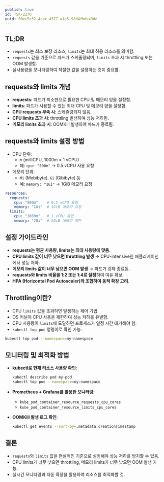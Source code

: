 ```yaml
---
publish: true
id: TSK-2270
uuid: 00ec5c52-4cac-4577-a1e5-98d4fbde43dd
---
```


## TL;DR

- `requests`는 최소 보장 리소스, `limits`는 최대 허용 리소스를 의미함.
- `requests` 값을 기준으로 파드가 스케줄링되며, `limits` 초과 시 throttling 또는 OOM 발생함.
- 실사용량을 모니터링하여 적절한 값을 설정하는 것이 중요함.

## requests와 limits 개념

- **requests**: 파드가 최소한으로 필요한 CPU 및 메모리 양을 설정함.
- **limits**: 파드가 사용할 수 있는 최대 CPU 및 메모리 양을 설정함.
- **CPU requests 부족 시**: 스케줄링되지 않음.
- **CPU limits 초과 시**: throttling 발생하여 성능 저하됨.
- **메모리 limits 초과 시**: OOMKill 발생하여 파드가 종료됨.

## requests와 limits 설정 방법

- CPU 단위:
    - `m` (milliCPU, 1000m = 1 vCPU)
    - 예: `cpu: "500m"` → 0.5 vCPU 사용 요청
- 메모리 단위:
    - `Mi` (Mebibyte), `Gi` (Gibibyte) 등
    - 예: `memory: "1Gi"` → 1GiB 메모리 요청

~~~yaml
resources:
  requests:
    cpu: "500m"    # 0.5 vCPU 요청
    memory: "1Gi"  # 1GiB 메모리 요청
  limits:
    cpu: "1000m"   # 1 vCPU 제한
    memory: "2Gi"  # 2GiB 메모리 제한
~~~

## 설정 가이드라인

- **requests는 평균 사용량, limits는 최대 사용량에 맞춤**.
- **CPU limits 값이 너무 낮으면 throttling 발생** → CPU-intensive한 애플리케이션에서 성능 저하.
- **메모리 limits 값이 너무 낮으면 OOM 발생** → 파드가 강제 종료됨.
- **requests와 limits 비율을 1:2 또는 1:4로 설정**하여 여유 확보.
- **HPA (Horizontal Pod Autoscaler)와 조합하여 동적 확장 고려**.

## Throttling이란?

- CPU `limits` 값을 초과하면 발생하는 제어 기법.
- OS 커널이 CPU 사용을 제한하여 성능 저하를 유발함.
- CPU 사용량이 `limits`에 도달하면 프로세스가 일정 시간 대기해야 함.
- `kubectl top pod` 명령어로 확인 가능.

~~~sh
kubectl top pod --namespace=my-namespace
~~~

## 모니터링 및 최적화 방법

- **kubectl로 현재 리소스 사용량 확인**:

  ~~~sh
  kubectl describe pod my-pod
  kubectl top pod --namespace=my-namespace
  ~~~

- **Prometheus + Grafana를 활용한 모니터링**:
    - `kube_pod_container_resource_requests_cpu_cores`
    - `kube_pod_container_resource_limits_cpu_cores`
- **OOMKill 발생 로그 확인**:

  ~~~sh
  kubectl get events --sort-by=.metadata.creationTimestamp
  ~~~

## 결론

- `requests`와 `limits` 값을 현실적인 기준으로 설정해야 성능 저하를 방지할 수 있음.
- CPU limits가 너무 낮으면 throttling, 메모리 limits가 너무 낮으면 OOM 발생 가능.
- 실시간 모니터링과 자동 확장을 활용하여 리소스를 최적화할 것.